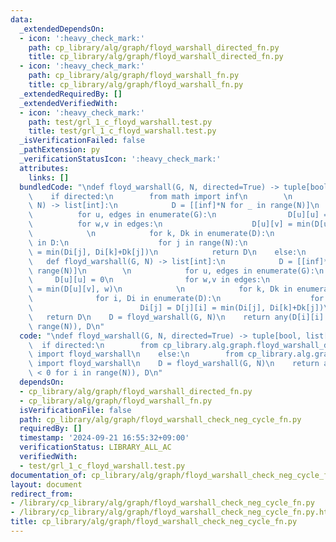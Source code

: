 ```yaml
---
data:
  _extendedDependsOn:
  - icon: ':heavy_check_mark:'
    path: cp_library/alg/graph/floyd_warshall_directed_fn.py
    title: cp_library/alg/graph/floyd_warshall_directed_fn.py
  - icon: ':heavy_check_mark:'
    path: cp_library/alg/graph/floyd_warshall_fn.py
    title: cp_library/alg/graph/floyd_warshall_fn.py
  _extendedRequiredBy: []
  _extendedVerifiedWith:
  - icon: ':heavy_check_mark:'
    path: test/grl_1_c_floyd_warshall.test.py
    title: test/grl_1_c_floyd_warshall.test.py
  _isVerificationFailed: false
  _pathExtension: py
  _verificationStatusIcon: ':heavy_check_mark:'
  attributes:
    links: []
  bundledCode: "\ndef floyd_warshall(G, N, directed=True) -> tuple[bool, list[int]]:\n\
    \    if directed:\n        from math import inf\n        \n        def floyd_warshall(G,\
    \ N) -> list[int]:\n            D = [[inf]*N for _ in range(N)]\n        \n  \
    \          for u, edges in enumerate(G):\n                D[u][u] = 0\n      \
    \          for w,v in edges:\n                    D[u][v] = min(D[u][v], w)\n\
    \            \n            for k, Dk in enumerate(D):\n                for Di\
    \ in D:\n                    for j in range(N):\n                        Di[j]\
    \ = min(Di[j], Di[k]+Dk[j])\n            return D\n    else:\n        \n     \
    \   def floyd_warshall(G, N) -> list[int]:\n            D = [[inf]*N for _ in\
    \ range(N)]\n        \n            for u, edges in enumerate(G):\n           \
    \     D[u][u] = 0\n                for w,v in edges:\n                    D[u][v]\
    \ = min(D[u][v], w)\n            \n            for k, Dk in enumerate(D):\n  \
    \              for i, Di in enumerate(D):\n                    for j in range(i):\n\
    \                        Di[j] = D[j][i] = min(Di[j], Di[k]+Dk[j])\n         \
    \   return D\n    D = floyd_warshall(G, N)\n    return any(D[i][i] < 0 for i in\
    \ range(N)), D\n"
  code: "\ndef floyd_warshall(G, N, directed=True) -> tuple[bool, list[int]]:\n  \
    \  if directed:\n        from cp_library.alg.graph.floyd_warshall_directed_fn\
    \ import floyd_warshall\n    else:\n        from cp_library.alg.graph.floyd_warshall_fn\
    \ import floyd_warshall\n    D = floyd_warshall(G, N)\n    return any(D[i][i]\
    \ < 0 for i in range(N)), D\n"
  dependsOn:
  - cp_library/alg/graph/floyd_warshall_directed_fn.py
  - cp_library/alg/graph/floyd_warshall_fn.py
  isVerificationFile: false
  path: cp_library/alg/graph/floyd_warshall_check_neg_cycle_fn.py
  requiredBy: []
  timestamp: '2024-09-21 16:55:32+09:00'
  verificationStatus: LIBRARY_ALL_AC
  verifiedWith:
  - test/grl_1_c_floyd_warshall.test.py
documentation_of: cp_library/alg/graph/floyd_warshall_check_neg_cycle_fn.py
layout: document
redirect_from:
- /library/cp_library/alg/graph/floyd_warshall_check_neg_cycle_fn.py
- /library/cp_library/alg/graph/floyd_warshall_check_neg_cycle_fn.py.html
title: cp_library/alg/graph/floyd_warshall_check_neg_cycle_fn.py
---
```

